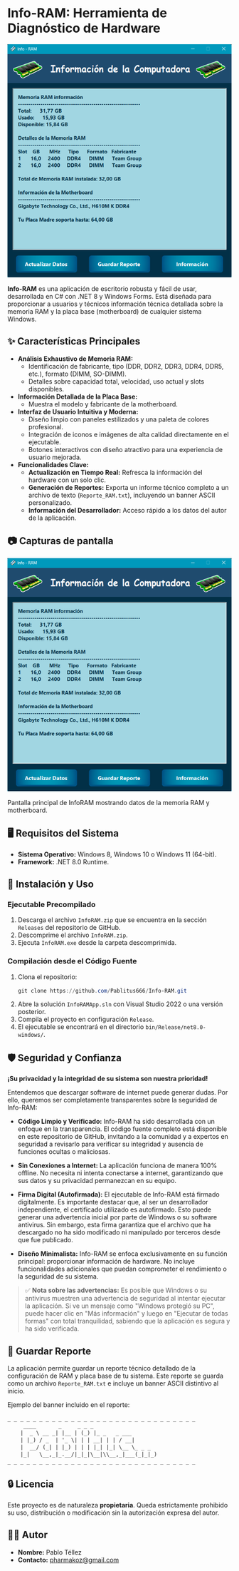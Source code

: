 # Info-RAM: Herramienta de Diagnóstico de Hardware

![Info-RAM Preview](images/preview.png)

**Info-RAM** es una aplicación de escritorio robusta y fácil de usar, desarrollada en C# con .NET 8 y Windows Forms. Está diseñada para proporcionar a usuarios y técnicos información técnica detallada sobre la memoria RAM y la placa base (motherboard) de cualquier sistema Windows.

## ✨ Características Principales

*   **Análisis Exhaustivo de Memoria RAM:**
    *   Identificación de fabricante, tipo (DDR, DDR2, DDR3, DDR4, DDR5, etc.), formato (DIMM, SO-DIMM).
    *   Detalles sobre capacidad total, velocidad, uso actual y slots disponibles.
*   **Información Detallada de la Placa Base:**
    *   Muestra el modelo y fabricante de la motherboard.
*   **Interfaz de Usuario Intuitiva y Moderna:**
    *   Diseño limpio con paneles estilizados y una paleta de colores profesional.
    *   Integración de iconos e imágenes de alta calidad directamente en el ejecutable.
    *   Botones interactivos con diseño atractivo para una experiencia de usuario mejorada.
*   **Funcionalidades Clave:**
    *   **Actualización en Tiempo Real:** Refresca la información del hardware con un solo clic.
    *   **Generación de Reportes:** Exporta un informe técnico completo a un archivo de texto (`Reporte_RAM.txt`), incluyendo un banner ASCII personalizado.
    *   **Información del Desarrollador:** Acceso rápido a los datos del autor de la aplicación.

## 📷 Capturas de pantalla

<p align="center">
  <img src="images/preview.png" alt="Vista previa de la aplicación" width="600"/>
</p>

Pantalla principal de InfoRAM mostrando datos de la memoria RAM y motherboard.

## 🖥️ Requisitos del Sistema

*   **Sistema Operativo:** Windows 8, Windows 10 o Windows 11 (64-bit).
*   **Framework:** .NET 8.0 Runtime.

## 🚀 Instalación y Uso

### Ejecutable Precompilado

1.  Descarga el archivo `InfoRAM.zip` que se encuentra en la sección `Releases` del repositorio de GitHub.
2.  Descomprime el archivo `InfoRAM.zip`.
3.  Ejecuta `InfoRAM.exe` desde la carpeta descomprimida.

### Compilación desde el Código Fuente

1.  Clona el repositorio:
    ```powershell
    git clone https://github.com/Pablitus666/Info-RAM.git
    ```
2.  Abre la solución `InfoRAMApp.sln` con Visual Studio 2022 o una versión posterior.
3.  Compila el proyecto en configuración `Release`.
4.  El ejecutable se encontrará en el directorio `bin/Release/net8.0-windows/`.

## 🛡️ Seguridad y Confianza

**¡Su privacidad y la integridad de su sistema son nuestra prioridad!**

Entendemos que descargar software de internet puede generar dudas. Por ello, queremos ser completamente transparentes sobre la seguridad de Info-RAM:

*   **Código Limpio y Verificado:** Info-RAM ha sido desarrollada con un enfoque en la transparencia. El código fuente completo está disponible en este repositorio de GitHub, invitando a la comunidad y a expertos en seguridad a revisarlo para verificar su integridad y ausencia de funciones ocultas o maliciosas.

*   **Sin Conexiones a Internet:** La aplicación funciona de manera 100% offline. No necesita ni intenta conectarse a internet, garantizando que sus datos y su privacidad permanezcan en su equipo.

*   **Firma Digital (Autofirmada):** El ejecutable de Info-RAM está firmado digitalmente. Es importante destacar que, al ser un desarrollador independiente, el certificado utilizado es autofirmado. Esto puede generar una advertencia inicial por parte de Windows o su software antivirus. Sin embargo, esta firma garantiza que el archivo que ha descargado no ha sido modificado ni manipulado por terceros desde que fue publicado.

*   **Diseño Minimalista:** Info-RAM se enfoca exclusivamente en su función principal: proporcionar información de hardware. No incluye funcionalidades adicionales que puedan comprometer el rendimiento o la seguridad de su sistema.

> ✅ **Nota sobre las advertencias:** Es posible que Windows o su antivirus muestren una advertencia de seguridad al intentar ejecutar la aplicación. Si ve un mensaje como "Windows protegió su PC", puede hacer clic en "Más información" y luego en "Ejecutar de todas formas" con total tranquilidad, sabiendo que la aplicación es segura y ha sido verificada.

## 📝 Guardar Reporte

La aplicación permite guardar un reporte técnico detallado de la configuración de RAM y placa base de tu sistema. Este reporte se guarda como un archivo `Reporte_RAM.txt` e incluye un banner ASCII distintivo al inicio.

Ejemplo del banner incluido en el reporte:

```
_ _ _ _ _ _ _ _ _ _ _ _ _ _ _ _ _ _ _ _ _ _ _ _ _ _ _ _ _ _
	 ____       _     _ _ _
	|  _ \ __ _| |__ | (_) |_ _   _ ___
	| |_) / _  | '_ \| | | __| | | / __|
	|  __/ (_| | |_) | | | |_| |_| \__ \_ _ _
	|_|   \__,_|_.__/|_|_|\__|\\__,_|___(_|_|_)
_ _ _ _ _ _ _ _ _ _ _ _ _ _ _ _ _ _ _ _ _ _ _ _ _ _ _ _ _ _
```

## 🔒 Licencia

Este proyecto es de naturaleza **propietaria**. Queda estrictamente prohibido su uso, distribución o modificación sin la autorización expresa del autor.

## 👨‍💻 Autor

*   **Nombre:** Pablo Téllez
*   **Contacto:** pharmakoz@gmail.com
